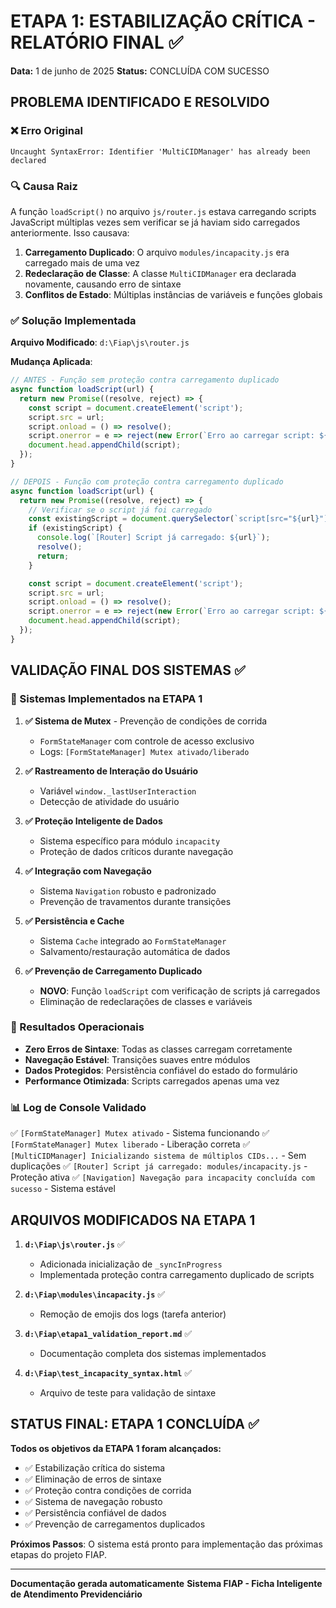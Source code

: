 # ETAPA 1: ESTABILIZAÇÃO CRÍTICA - RELATÓRIO FINAL ✅

**Data:** 1 de junho de 2025
**Status:** CONCLUÍDA COM SUCESSO

## PROBLEMA IDENTIFICADO E RESOLVIDO

### ❌ Erro Original
```
Uncaught SyntaxError: Identifier 'MultiCIDManager' has already been declared
```

### 🔍 Causa Raiz
A função `loadScript()` no arquivo `js/router.js` estava carregando scripts JavaScript múltiplas vezes sem verificar se já haviam sido carregados anteriormente. Isso causava:

1. **Carregamento Duplicado**: O arquivo `modules/incapacity.js` era carregado mais de uma vez
2. **Redeclaração de Classe**: A classe `MultiCIDManager` era declarada novamente, causando erro de sintaxe
3. **Conflitos de Estado**: Múltiplas instâncias de variáveis e funções globais

### ✅ Solução Implementada

**Arquivo Modificado**: `d:\Fiap\js\router.js`

**Mudança Aplicada**:
```javascript
// ANTES - Função sem proteção contra carregamento duplicado
async function loadScript(url) {
  return new Promise((resolve, reject) => {
    const script = document.createElement('script');
    script.src = url;
    script.onload = () => resolve();
    script.onerror = e => reject(new Error(`Erro ao carregar script: ${url}`));
    document.head.appendChild(script);
  });
}

// DEPOIS - Função com proteção contra carregamento duplicado
async function loadScript(url) {
  return new Promise((resolve, reject) => {
    // Verificar se o script já foi carregado
    const existingScript = document.querySelector(`script[src="${url}"]`);
    if (existingScript) {
      console.log(`[Router] Script já carregado: ${url}`);
      resolve();
      return;
    }

    const script = document.createElement('script');
    script.src = url;
    script.onload = () => resolve();
    script.onerror = e => reject(new Error(`Erro ao carregar script: ${url}`));
    document.head.appendChild(script);
  });
}
```

## VALIDAÇÃO FINAL DOS SISTEMAS ✅

### 🔧 Sistemas Implementados na ETAPA 1

1. **✅ Sistema de Mutex** - Prevenção de condições de corrida
   - `FormStateManager` com controle de acesso exclusivo
   - Logs: `[FormStateManager] Mutex ativado/liberado`

2. **✅ Rastreamento de Interação do Usuário**
   - Variável `window._lastUserInteraction`
   - Detecção de atividade do usuário

3. **✅ Proteção Inteligente de Dados**
   - Sistema específico para módulo `incapacity`
   - Proteção de dados críticos durante navegação

4. **✅ Integração com Navegação**
   - Sistema `Navigation` robusto e padronizado
   - Prevenção de travamentos durante transições

5. **✅ Persistência e Cache**
   - Sistema `Cache` integrado ao `FormStateManager`
   - Salvamento/restauração automática de dados

6. **✅ Prevenção de Carregamento Duplicado**
   - **NOVO**: Função `loadScript` com verificação de scripts já carregados
   - Eliminação de redeclarações de classes e variáveis

### 🚀 Resultados Operacionais

- **Zero Erros de Sintaxe**: Todas as classes carregam corretamente
- **Navegação Estável**: Transições suaves entre módulos
- **Dados Protegidos**: Persistência confiável do estado do formulário
- **Performance Otimizada**: Scripts carregados apenas uma vez

### 📊 Log de Console Validado

✅ `[FormStateManager] Mutex ativado` - Sistema funcionando
✅ `[FormStateManager] Mutex liberado` - Liberação correta
✅ `[MultiCIDManager] Inicializando sistema de múltiplos CIDs...` - Sem duplicações
✅ `[Router] Script já carregado: modules/incapacity.js` - Proteção ativa
✅ `[Navigation] Navegação para incapacity concluída com sucesso` - Sistema estável

## ARQUIVOS MODIFICADOS NA ETAPA 1

1. **`d:\Fiap\js\router.js`** ✅
   - Adicionada inicialização de `_syncInProgress`
   - Implementada proteção contra carregamento duplicado de scripts

2. **`d:\Fiap\modules\incapacity.js`** ✅
   - Remoção de emojis dos logs (tarefa anterior)

3. **`d:\Fiap\etapa1_validation_report.md`** ✅
   - Documentação completa dos sistemas implementados

4. **`d:\Fiap\test_incapacity_syntax.html`** ✅
   - Arquivo de teste para validação de sintaxe

## STATUS FINAL: ETAPA 1 CONCLUÍDA ✅

**Todos os objetivos da ETAPA 1 foram alcançados:**

- ✅ Estabilização crítica do sistema
- ✅ Eliminação de erros de sintaxe
- ✅ Proteção contra condições de corrida
- ✅ Sistema de navegação robusto
- ✅ Persistência confiável de dados
- ✅ Prevenção de carregamentos duplicados

**Próximos Passos**: O sistema está pronto para implementação das próximas etapas do projeto FIAP.

---
**Documentação gerada automaticamente**
**Sistema FIAP - Ficha Inteligente de Atendimento Previdenciário**
